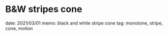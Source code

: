 # B&W stripes cone

date: 2021/03/01
memo: black and white stripe cone
tag: monotone, stripe, cone, motion
